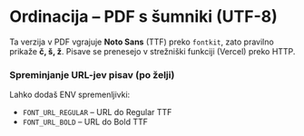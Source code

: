 # Ordinacija – PDF s šumniki (UTF-8)

Ta verzija v PDF vgrajuje **Noto Sans** (TTF) preko `fontkit`, zato pravilno prikaže **č, š, ž**.
Pisave se prenesejo v strežniški funkciji (Vercel) preko HTTP.

### Spreminjanje URL-jev pisav (po želji)
Lahko dodaš ENV spremenljivki:
- `FONT_URL_REGULAR` – URL do Regular TTF
- `FONT_URL_BOLD` – URL do Bold TTF
